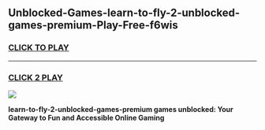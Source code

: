
## Unblocked-Games-learn-to-fly-2-unblocked-games-premium-Play-Free-f6wis
<h3>
<a href="https://premium76.site?title=learn-to-fly-2-unblocked-games-premium&ref=19M">CLICK TO PLAY</a></h3>
<hr>

<h3>
<a href="https://premium76.site?title=learn-to-fly-2-unblocked-games-premium&ref=19M">CLICK 2 PLAY</a>
  
</h3>

<a href="https://premium76.site?title=learn-to-fly-2-unblocked-games-premium&ref=19M"><img src="https://clearcache.store/games.png"></a>


**learn-to-fly-2-unblocked-games-premium games unblocked: Your Gateway to Fun and Accessible Online Gaming**

